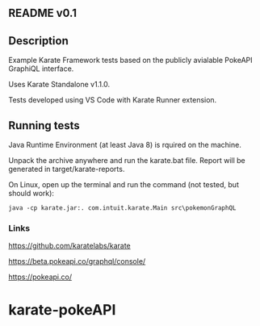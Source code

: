 ## README v0.1

## Description
Example Karate Framework tests based on the publicly avialable PokeAPI GraphiQL interface.

Uses Karate Standalone v1.1.0.

Tests developed using VS Code with Karate Runner extension.

## Running tests

Java Runtime Environment (at least Java 8) is rquired on the machine.

Unpack the archive anywhere and run the karate.bat file. Report will be generated in target/karate-reports.

On Linux, open up the terminal and run the command (not tested, but should work):

`java -cp karate.jar:. com.intuit.karate.Main src\pokemonGraphQL`

### Links

https://github.com/karatelabs/karate

https://beta.pokeapi.co/graphql/console/

https://pokeapi.co/

# karate-pokeAPI
